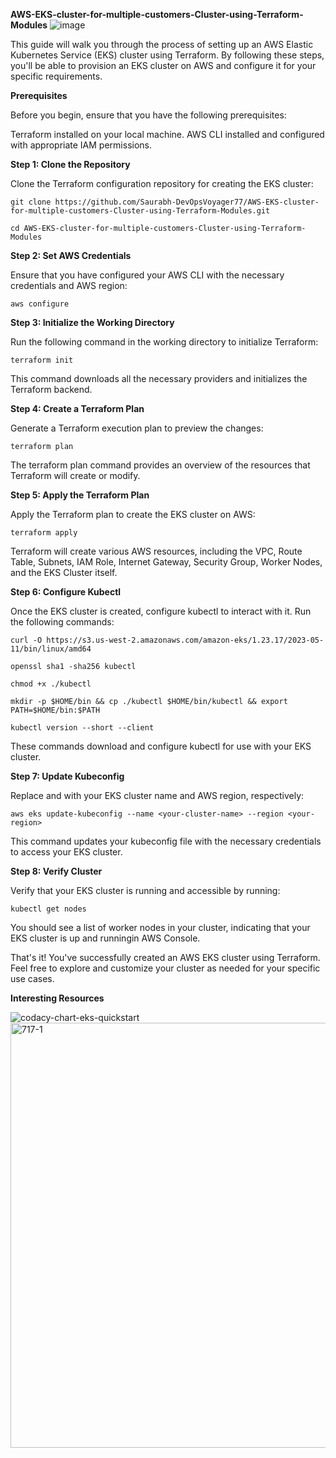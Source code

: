 **AWS-EKS-cluster-for-multiple-customers-Cluster-using-Terraform-Modules**
![image](https://github.com/Saurabh-DevOpsVoyager77/AWS-EKS-cluster-for-multiple-customers-Cluster-using-Terraform-Modules/assets/147520862/7b0d8a8c-1c60-4027-bce6-6dbf3c9e8e8e)

This guide will walk you through the process of setting up an AWS Elastic Kubernetes Service (EKS) cluster using Terraform. By following these steps, you'll be able to provision an EKS cluster on AWS and configure it for your specific requirements.

**Prerequisites**

Before you begin, ensure that you have the following prerequisites:

  Terraform installed on your local machine.
  AWS CLI installed and configured with appropriate IAM permissions.

**Step 1: Clone the Repository**

Clone the Terraform configuration repository for creating the EKS cluster:

``git clone https://github.com/Saurabh-DevOpsVoyager77/AWS-EKS-cluster-for-multiple-customers-Cluster-using-Terraform-Modules.git``

``cd AWS-EKS-cluster-for-multiple-customers-Cluster-using-Terraform-Modules``

**Step 2: Set AWS Credentials**

Ensure that you have configured your AWS CLI with the necessary credentials and AWS region:

``aws configure``

**Step 3: Initialize the Working Directory**

Run the following command in the working directory to initialize Terraform:

``terraform init``

This command downloads all the necessary providers and initializes the Terraform backend.

**Step 4: Create a Terraform Plan**

Generate a Terraform execution plan to preview the changes:

``terraform plan``

The terraform plan command provides an overview of the resources that Terraform will create or modify.

**Step 5: Apply the Terraform Plan**

Apply the Terraform plan to create the EKS cluster on AWS:

``terraform apply``

Terraform will create various AWS resources, including the VPC, Route Table, Subnets, IAM Role, Internet Gateway, Security Group, Worker Nodes, and the EKS Cluster itself.

**Step 6: Configure Kubectl**

Once the EKS cluster is created, configure kubectl to interact with it. Run the following commands:

``curl -O https://s3.us-west-2.amazonaws.com/amazon-eks/1.23.17/2023-05-11/bin/linux/amd64``

``openssl sha1 -sha256 kubectl``

``chmod +x ./kubectl``

``mkdir -p $HOME/bin && cp ./kubectl $HOME/bin/kubectl && export PATH=$HOME/bin:$PATH``

``kubectl version --short --client``

These commands download and configure kubectl for use with your EKS cluster.

**Step 7: Update Kubeconfig**

Replace <your-cluster-name> and <your-region> with your EKS cluster name and AWS region, respectively:

``aws eks update-kubeconfig --name <your-cluster-name> --region <your-region>``

This command updates your kubeconfig file with the necessary credentials to access your EKS cluster.

**Step 8: Verify Cluster**

Verify that your EKS cluster is running and accessible by running:

``kubectl get nodes``

You should see a list of worker nodes in your cluster, indicating that your EKS cluster is up and runningin AWS Console.

That's it! You've successfully created an AWS EKS cluster using Terraform. Feel free to explore and customize your cluster as needed for your specific use cases.



**Interesting Resources**

![codacy-chart-eks-quickstart](https://github.com/user-attachments/assets/7d281326-1b88-4927-b079-e7f79c91e80e)
<img width="947" height="680" alt="717-1" src="https://github.com/user-attachments/assets/e2c228d0-5de8-4e55-be1a-4da972649f07" />













